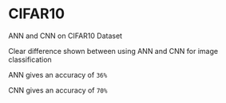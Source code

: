 # CIFAR10
ANN and CNN on CIFAR10 Dataset

Clear difference shown between using ANN and CNN for image classification

ANN gives an accuracy of `36%`

CNN gives an accuracy of `70%`

